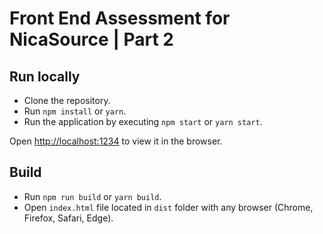 # Front End Assessment for NicaSource | Part 2

## Run locally

- Clone the repository.
- Run `npm install` or `yarn`.
- Run the application by executing `npm start` or `yarn start`.

Open [http://localhost:1234](http://localhost:1234) to view it in the browser.

## Build

- Run `npm run build` or `yarn build`.
- Open `index.html` file located in `dist` folder with any browser (Chrome, Firefox, Safari, Edge).
